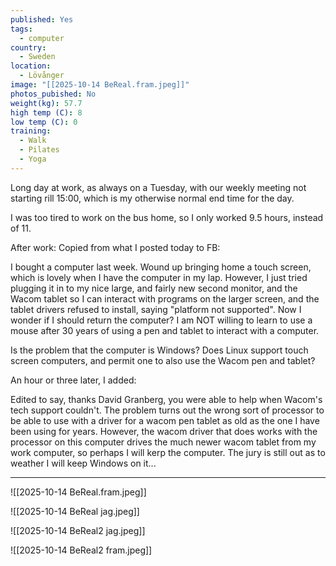 ```yaml
---
published: Yes
tags:
  - computer
country:
  - Sweden
location:
  - Lövånger
image: "[[2025-10-14 BeReal.fram.jpeg]]"
photos_pubished: No
weight(kg): 57.7
high temp (C): 8
low temp (C): 0
training:
  - Walk
  - Pilates
  - Yoga
---
```

Long day at work, as always on a Tuesday, with our weekly meeting not starting rill 15:00, which is my otherwise normal end time for the day. 

I was too tired to work on the bus home, so I only worked 9.5 hours, instead of 11.

After work:
Copied from what I posted today to FB:

I bought a computer last week. Wound up bringing home a touch screen, which is lovely when I have the computer in my lap. However, I just tried plugging it in to my nice large, and fairly new second monitor, and the Wacom tablet so I can interact with programs on the larger screen, and the tablet drivers refused to install, saying "platform not supported". Now I wonder if I should return the computer? I am NOT willing to learn to use a mouse after 30 years of using a pen and tablet to interact with a computer.

Is the problem that the computer is Windows? Does Linux support touch screen computers, and permit one to also use the Wacom pen and tablet?

An hour or three later, I added:

Edited to say, thanks David Granberg, you were able to help when Wacom's tech support couldn't. The problem turns out the wrong sort of processor to be able to use with a driver for a wacom pen tablet as old as the one I have been using for years. However, the wacom driver that does works with the processor on this computer drives the much newer wacom tablet from my work computer, so perhaps I will kerp the computer. The jury is still out as to weather I will keep Windows on it...
*****


![[2025-10-14 BeReal.fram.jpeg]]

![[2025-10-14 BeReal jag.jpeg]]

![[2025-10-14 BeReal2 jag.jpeg]]

![[2025-10-14 BeReal2 fram.jpeg]]
